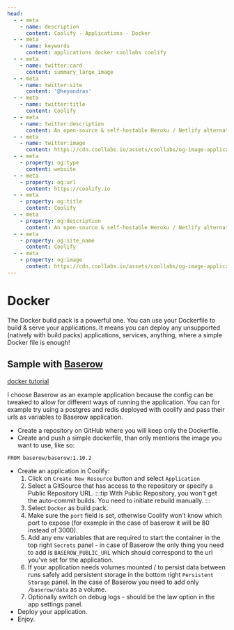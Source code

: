 ```yaml
---
head:
  - - meta
    - name: description
      content: Coolify - Applications - Docker
  - - meta
    - name: keywords
      content: applications docker coollabs coolify 
  - - meta
    - name: twitter:card
      content: summary_large_image
  - - meta
    - name: twitter:site
      content: '@heyandras'
  - - meta
    - name: twitter:title
      content: Coolify
  - - meta
    - name: twitter:description
      content: An open-source & self-hostable Heroku / Netlify alternative.
  - - meta
    - name: twitter:image
      content: https://cdn.coollabs.io/assets/coollabs/og-image-applications.png
  - - meta
    - property: og:type
      content: website
  - - meta
    - property: og:url
      content: https://coolify.io
  - - meta
    - property: og:title
      content: Coolify
  - - meta
    - property: og:description
      content: An open-source & self-hostable Heroku / Netlify alternative.
  - - meta
    - property: og:site_name
      content: Coolify
  - - meta
    - property: og:image
      content: https://cdn.coollabs.io/assets/coollabs/og-image-applications.png
---
```

# Docker
The Docker build pack is a powerful one. You can use your Dockerfile to build & serve your applications. It means you can deploy any unsupported (natively with build packs) applications, services, anything, where a simple Docker file is enough!

## Sample with [Baserow](https://baserow.io/)

[docker tutorial](https://baserow.io/docs/installation%2Finstall-with-docker)

I choose Baserow as an example application because the config can be tweaked to allow for different ways of running the application. You can for example try using a postgres and redis deployed with coolify and pass their urls as variables to Baserow application.

- Create a repository on GitHub where you will keep only the Dockerfile.
- Create and push a simple dockerfile, than only mentions the image you want to use, like so:

```docker
FROM baserow/baserow:1.10.2
```

- Create an application in Coolify:
   1. Click on `Create New Resource` button and select `Application`
   2. Select a GitSource that has access to the repository or specify a Public Repository URL.
   :::tip
   With Public Repository, you won't get the auto-commit builds. You need to initiate rebuild manually.
   :::
   3. Select `Docker` as build pack.
   4. Make sure the `port` field is set, otherwise Coolify won't know which port to expose (for example in the case of baserow it will be 80 instead of 3000).
   5. Add any env variables that are required to start the container in the top right `Secrets` panel - in case of Baserow the only thing you need to add is `BASEROW_PUBLIC_URL` which should correspond to the url you've set for the application.
   6. If your application needs volumes mounted / to persist data between runs safely add persistent storage in the bottom right `Persistent Storage` panel. In the case of Baserow you need to add only `/baserow/data` as a volume.
   7. Optionally switch on debug logs - should be the law option in the app settings panel.
- Deploy your application.
- Enjoy.
